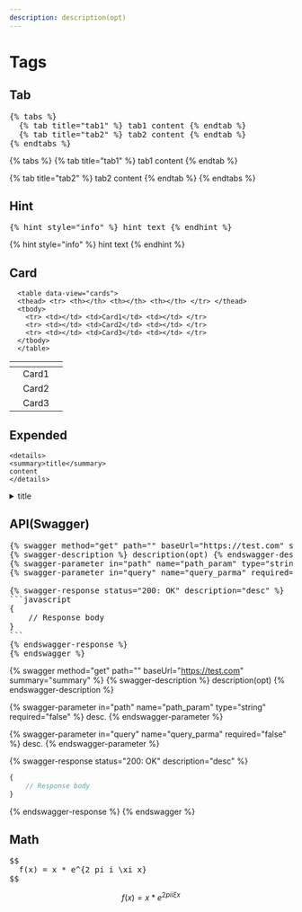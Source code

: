```yaml
---
description: description(opt)
---
```


# Tags

## Tab

<pre>
{% tabs %}
  {% tab title="tab1" %} tab1 content {% endtab %}
  {% tab title="tab2" %} tab2 content {% endtab %}
{% endtabs %}
</pre>

{% tabs %}
{% tab title="tab1" %}
tab1 content
{% endtab %}

{% tab title="tab2" %}
tab2 content
{% endtab %}
{% endtabs %}

## Hint

<pre>
{% hint style="info" %} hint text {% endhint %}
</pre>

{% hint style="info" %} hint text {% endhint %}

## Card

```
  <table data-view="cards">
  <thead> <tr> <th></th> <th></th> <th></th> </tr> </thead>
  <tbody>
    <tr> <td></td> <td>Card1</td> <td></td> </tr>
    <tr> <td></td> <td>Card2</td> <td></td> </tr>
    <tr> <td></td> <td>Card3</td> <td></td> </tr>
  </tbody>
  </table>
```

<table data-view="cards">
<thead> <tr> <th></th> <th></th> <th></th> </tr> </thead>
<tbody>
  <tr> <td></td> <td>Card1</td> <td></td> </tr>
  <tr> <td></td> <td>Card2</td> <td></td> </tr>
  <tr> <td></td> <td>Card3</td> <td></td> </tr>
</tbody>
</table>

## Expended

```
<details>
<summary>title</summary>
content
</details>
```

<details>
<summary>title</summary>
content
</details>

## API(Swagger)
<pre>
{% swagger method="get" path="" baseUrl="https://test.com" summary="summary" %}
{% swagger-description %} description(opt) {% endswagger-description %}
{% swagger-parameter in="path" name="path_param" type="string" required="false" %} desc. {% endswagger-parameter %}
{% swagger-parameter in="query" name="query_parma" required="false" %} desc. {% endswagger-parameter %}

{% swagger-response status="200: OK" description="desc" %}
```javascript
{
    // Response body
}
```
{% endswagger-response %}
{% endswagger %}
</pre>

{% swagger method="get" path="" baseUrl="https://test.com" summary="summary" %}
{% swagger-description %}
description(opt)
{% endswagger-description %}

{% swagger-parameter in="path" name="path_param" type="string" required="false" %}
desc.
{% endswagger-parameter %}

{% swagger-parameter in="query" name="query_parma" required="false" %}
desc.
{% endswagger-parameter %}

{% swagger-response status="200: OK" description="desc" %}
```javascript
{
    // Response body
}
```
{% endswagger-response %}
{% endswagger %}

## Math

<pre>
$$ 
  f(x) = x * e^{2 pi i \xi x} 
$$
</pre>

$$ f(x) = x * e^{2 pi i \xi x} $$
